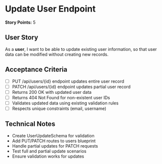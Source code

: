 # Update User Endpoint

**Story Points:** 5

## User Story
As a **user**, I want to be able to update existing user information, so that user data can be modified without creating new records.

## Acceptance Criteria
- [ ] PUT /api/users/{id} endpoint updates entire user record
- [ ] PATCH /api/users/{id} endpoint updates partial user record  
- [ ] Returns 200 OK with updated user data
- [ ] Returns 404 Not Found for non-existent user IDs
- [ ] Validates updated data using existing validation rules
- [ ] Respects unique constraints (email, username)

## Technical Notes
- Create UserUpdateSchema for validation
- Add PUT/PATCH routes to users blueprint
- Handle partial updates for PATCH requests
- Test full and partial update scenarios
- Ensure validation works for updates 
